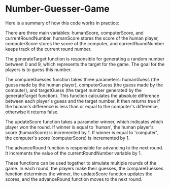 # Number-Guesser-Game

Here is a summary of how this code works in practice:

There are three main variables: humanScore, computerScore, and currentRoundNumber. humanScore stores the score of the human player, computerScore stores the score of the computer, and currentRoundNumber keeps track of the current round number.

The generateTarget function is responsible for generating a random number between 0 and 9, which represents the target for the game. The goal for the players is to guess this number.

The compareGuesses function takes three parameters: humanGuess (the guess made by the human player), computerGuess (the guess made by the computer), and targetGuess (the target number generated by the generateTarget function). This function calculates the absolute difference between each player's guess and the target number. It then returns true if the human's difference is less than or equal to the computer's difference, otherwise it returns false.

The updateScore function takes a parameter winner, which indicates which player won the round. If winner is equal to 'human', the human player's score (humanScore) is incremented by 1. If winner is equal to 'computer', the computer's score (computerScore) is incremented by 1.

The advanceRound function is responsible for advancing to the next round. It increments the value of the currentRoundNumber variable by 1.

These functions can be used together to simulate multiple rounds of the game. In each round, the players make their guesses, the compareGuesses function determines the winner, the updateScore function updates the scores, and the advanceRound function moves to the next round.
